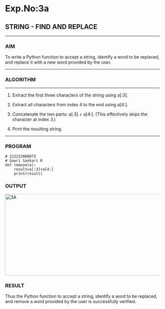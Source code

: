 # Exp.No:3a
## STRING - FIND AND REPLACE

---

### AIM  
To write a Python function to accept a string, identify a word to be replaced, and replace it with a new word provided by the user.

---

### ALGORITHM
---
1. Extract the first three characters of the string using a[:3].

2. Extract all characters from index 4 to the end using a[4:].

3. Concatenate the two parts: a[:3] + a[4:]. (This effectively skips the character at index 3.)

4. Print the resulting string.

---

### PROGRAM

```
# 212223060073
# Gowri Sankari R
def remove(a):
    result=a[:3]+a[4:]
    print(result)
```

### OUTPUT
<img width="969" height="265" alt="3A" src="https://github.com/user-attachments/assets/12abc513-b573-4c92-8061-a869b2308d65" />


### RESULT
Thus the Python function to accept a string, identify a word to be replaced, and remove a word provided by the user is successfully verified.
